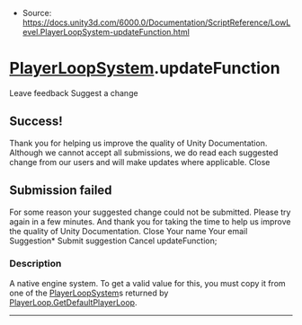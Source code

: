 * Source: https://docs.unity3d.com/6000.0/Documentation/ScriptReference/LowLevel.PlayerLoopSystem-updateFunction.html

#  [PlayerLoopSystem](https://docs.unity3d.com/6000.0/Documentation/ScriptReference/LowLevel.PlayerLoopSystem.html).updateFunction
Leave feedback
Suggest a change
## Success!
Thank you for helping us improve the quality of Unity Documentation. Although we cannot accept all submissions, we do read each suggested change from our users and will make updates where applicable.
Close
## Submission failed
For some reason your suggested change could not be submitted. Please <a>try again</a> in a few minutes. And thank you for taking the time to help us improve the quality of Unity Documentation.
Close
Your name Your email Suggestion* Submit suggestion
Cancel
updateFunction; 
### Description
A native engine system. To get a valid value for this, you must copy it from one of the [PlayerLoopSystem](https://docs.unity3d.com/6000.0/Documentation/ScriptReference/LowLevel.PlayerLoopSystem.html)s returned by [PlayerLoop.GetDefaultPlayerLoop](https://docs.unity3d.com/6000.0/Documentation/ScriptReference/LowLevel.PlayerLoop.GetDefaultPlayerLoop.html).
* * *

